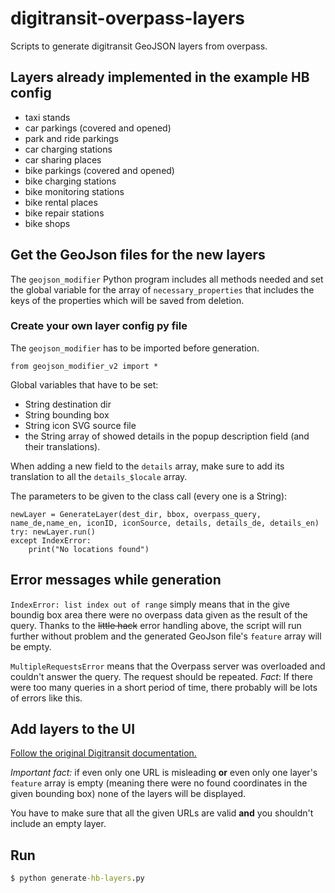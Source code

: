 # digitransit-overpass-layers
Scripts to generate digitransit GeoJSON layers from overpass.

## Layers already implemented in the example HB config
* taxi stands
* car parkings (covered and opened)
* park and ride parkings
* car charging stations
* car sharing places
* bike parkings (covered and opened)
* bike charging stations
* bike monitoring stations
* bike rental places
* bike repair stations
* bike shops

## Get the GeoJson files for the new layers
The `geojson_modifier` Python program includes all methods needed and set the global variable for the array 
of `necessary_properties` that includes the keys of the properties which will be saved from deletion.

### Create your own layer config py file
The `geojson_modifier` has to be imported before generation.
```
from geojson_modifier_v2 import *
```
Global variables that have to be set:
* String destination dir
* String bounding box
* String icon SVG source file
* the String array of showed details in the popup description field (and their translations).

When adding a new field to the `details` array, make sure to add its translation to all the `details_$locale` array.

The parameters to be given to the class call (every one is a String):
```
newLayer = GenerateLayer(dest_dir, bbox, overpass_query, name_de,name_en, iconID, iconSource, details, details_de, details_en)
try: newLayer.run()
except IndexError:
    print("No locations found")
```
## Error messages while generation
```IndexError: list index out of range``` simply means that in the give boundig box area there were no overpass data 
given as the result of the query. Thanks to the ~~little hack~~ error handling above, the script will run further without 
problem and the generated GeoJson file's ```feature``` array will be empty.

```MultipleRequestsError``` means that the Overpass server was overloaded and couldn't answer the query. The request 
should be repeated. _Fact_: If there were too many queries in a short period of time, there probably will be lots of 
errors like this.

## Add layers to the UI
[Follow the original Digitransit documentation.](https://github.com/HSLdevcom/digitransit-ui/blob/master/docs/GeoJson.md#geojson-map-layers)

_Important fact:_ if even only one URL is misleading **or** even only one layer's ```feature``` array is empty (meaning 
there were no found coordinates in the given bounding box) none of the layers will be displayed.

You have to make sure that all the given URLs are valid **and** you shouldn't include an empty layer. 

## Run
```cmd
$ python generate-hb-layers.py
``` 
